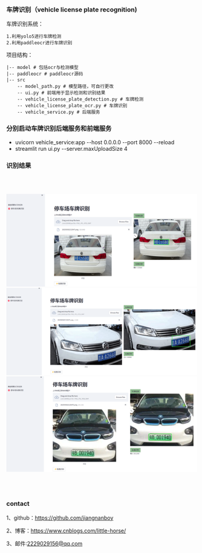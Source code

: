 ### 车牌识别（vehicle license plate recognition)
车牌识别系统：

    1.利用yolo5进行车牌检测
    2.利用paddleocr进行车牌识别
    
项目结构：
```
|-- model # 包括ocr与检测模型
|-- paddleocr # paddleocr源码
|-- src
    -- model_path.py # 模型路径，可自行更改
    -- ui.py # 前端用于显示检测和识别结果
    -- vehicle_license_plate_detection.py # 车牌检测
    -- vehicle_license_plate_ocr.py # 车牌识别
    -- vehicle_service.py # 后端服务
```

### 分别启动车牌识别后端服务和前端服务

- uvicorn vehicle_service:app --host 0.0.0.0 --port 8000 --reload
- streamlit run ui.py --server.maxUploadSize 4

### 识别结果

<br/><br/> 
<p align="center">
  <a>
    <img src="data_result/1.png">
    <img src="data_result/2.png">
    <img src="data_result/3.png">
  </a>
</p>
<br/><br/>

### contact

1、github：https://github.com/jiangnanboy

2、博客：https://www.cnblogs.com/little-horse/

3、邮件:2229029156@qq.com

